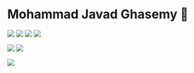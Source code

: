 # Mohammad Javad Ghasemy 🐼



[![](https://img.shields.io/discord/486538395817082880?label=Geek%27s%20land&logo=Discord&logoColor=%23efefef&style=for-the-badge)](https://discord.gg/hnAgD3tb)
[![](https://img.shields.io/badge/-Twitter-80deea?style=for-the-badge&logo=twitter)](https://twitter.com/geeksesi)
[![](https://img.shields.io/badge/-Youtube%20Channel-red?style=for-the-badge&logo=youtube)](https://www.youtube.com/channel/UCurthvdUrUirkqHzKZmcoPA)
[![](https://img.shields.io/badge/-Telegram-039be5?style=for-the-badge&logo=telegram)](https://t.me/geeksesi)

[![](https://img.shields.io/badge/-PHP-efefef?style=for-the-badge&logo=php)](https://github.com/geeksesi?tab=repositories&q=&type=&language=php)
[![](https://img.shields.io/badge/-Js-efefef?style=for-the-badge&logo=javascript)](https://github.com/geeksesi?tab=repositories&q=&type=&language=javascript)



[![](https://img.shields.io/badge/-gmail-lightgray?style=for-the-badge&logo=gmail)](mailto:geeksesi@gmail.com)

